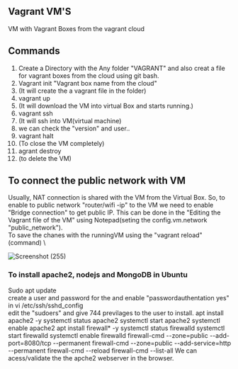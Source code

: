 ## Vagrant VM'S
VM with Vagrant Boxes from the vagrant cloud
## Commands
1. Create a Directory with the Any folder "VAGRANT" and also creat a file for vagrant boxes from the cloud using git bash.
3. Vagrant init "Vagrant box name from the cloud" 
4. (It will create the a vagrant file in the folder)
5. vagrant up
6. (It will download the VM into virtual Box and starts running.)
7. vagrant ssh
8. (It will ssh into VM(virtual machine)
9. we can check the "version" and user..
10. vagrant halt 
11. (To close the VM completely)
12. agrant destroy
13. (to delete the VM)

## To connect the public network with VM
Usually, NAT connection is shared with the VM from the Virtual Box. So, to enable to public network "router/wifi -ip" to the VM we need to enable "Bridge connection" to get public IP.
This can be done in the "Editing the Vagrant file of the VM" using Notepad(seting the  config.vm.network "public_network"). \
To save the chanes with the runningVM using the "vagrant reload"(command) \

![Screenshot (255)](https://user-images.githubusercontent.com/38424194/149036114-e2ce70af-bb88-4e19-87ae-09685f0fbcc8.png)

### To install apache2, nodejs and MongoDB in Ubuntu
Sudo apt update\
create a user and password for the and enable "passwordauthentation yes" in vi /etc/ssh/sshd_config \
edit the "sudoers" and give 744 previlages to the user to install.
apt install apache2 -y
systemctl status apache2
systemctl start apache2
systemctl enable apache2
apt install firewall* -y
systemctl status firewalld
systemctl start firewalld
systemctl enable firewalld
firewall-cmd --zone=public --add-port=8080/tcp --permanent
firewall-cmd --zone=public --add-service=http --permanent
firewall-cmd --reload
firewall-cmd --list-all
We can acess/validate the the apche2 webserver in the browser.
